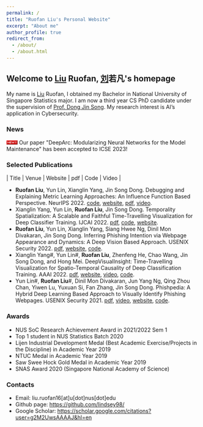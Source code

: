 ```yaml
---
permalink: /
title: "Ruofan Liu's Personal Website"
excerpt: "About me"
author_profile: true
redirect_from: 
  - /about/
  - /about.html
---
```


## Welcome to <u>Liu</u> Ruofan, <u>刘</u>若凡's homepage
My name is <u>Liu</u> Ruofan, I obtained my Bachelor in National University of Singapore Statistics major. 
I am now a third year CS PhD candidate under the supervision of [Prof. Dong Jin Song](https://www.comp.nus.edu.sg/~dongjs/). 
My research interest is AI’s application in Cybersecurity. 

### News 
<img src="_pages/icon_new.gif"> Our paper "DeepArc: Modularizing Neural Networks for the Model Maintenance" has been accepted to ICSE 2023! 

### Selected Publications
| Title | Venue | Website | pdf | Code | Video |
- **Ruofan Liu**, Yun Lin, Xianglin Yang, Jin Song Dong. Debugging and Explaining Metric Learning Approaches: An Influence Function Based Perspective. NeurIPS 2022. [code](https://github.com/lindsey98/Influence_function_metric_learning), [website](https://sites.google.com/view/empirical-influence-function/), [pdf](http://linyun.info/publications/neurips22.pdf), [video](https://recorder-v3.slideslive.com/?share=71990&s=9d4e64bb-8057-4725-a30c-0f753fa89ee4).
- Xianglin Yang, Yun Lin, **Ruofan Liu**, Jin Song Dong. Temporality Spatialization: A Scalable and Faithful Time-Travelling Visualization for Deep Classifier Training. IJCAI 2022. [pdf](http://linyun.info/publications/ijcai22.pdf), [code](https://github.com/xianglinyang/SingleVisualization), [website](https://sites.google.com/view/timevis/home).
- **Ruofan Liu**, Yun Lin,  Xianglin Yang, Siang Hwee Ng, Dinil Mon Divakaran, Jin Song Dong. Inferring Phishing Intention via Webpage Appearance and Dynamics: A Deep Vision Based Approach. USENIX Security 2022. [pdf](http://linyun.info/publications/usenix22.pdf), [website](https://sites.google.com/view/phishintention/home), [code](https://github.com/lindsey98/PhishIntention).
- Xianglin Yang#, Yun Lin#, **Ruofan Liu**, Zhenfeng He, Chao Wang, Jin Song Dong, and Hong Mei. DeepVisualInsight: Time-Travelling Visualization for Spatio-Temporal Causality of Deep Classification Training. AAAI 2022. [pdf](http://linyun.info/publications/deepvisualinsight-aaai22.pdf), [website](https://sites.google.com/view/deepvisualinsight/home), [video](https://recorder-v3.slideslive.com/?share=57789&s=e8f4c2ef-76e9-48be-89a0-76b2ca201a27), [code](https://github.com/xianglinyang/DeepVisualInsight).
- Yun Lin#, **Ruofan Liu**#, Dinil Mon Divakaran, Jun Yang Ng, Qing Zhou Chan, Yiwen Lu, Yuxuan Si, Fan Zhang, Jin Song Dong. Phishpedia: A Hybrid Deep Learning Based Approach to Visually Identify Phishing Webpages. USENIX Security 2021. [pdf](http://linyun.info/publications/usenix21.pdf), [video](https://www.youtube.com/watch?v=-DlaLALXDnM), [website](https://sites.google.com/view/phishpedia-site/home), [code](https://github.com/lindsey98/Phishpedia).

### Awards
- NUS SoC Research Achievement Award in 2021/2022 Sem 1
- Top 1 student in NUS Statistics Batch 2020
- Lijen Industrial Development Medal (Best Academic Exercise/Projects in the Discipline) in Academic Year 2019
- NTUC Medal in Academic Year 2019
- Saw Swee Hock Gold Medal in Academic Year 2019
- SNAS Award 2020 (Singapore National Academy of Science)

### Contacts 
- Email: liu.ruofan16[at]u[dot]nus[dot]edu
- Github page: https://github.com/lindsey98/
- Google Scholar: https://scholar.google.com/citations?user=g2M2UwsAAAAJ&hl=en
